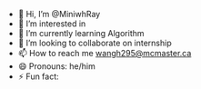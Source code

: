 - 👋 Hi, I’m @MiniwhRay
- 👀 I’m interested in 
- 🌱 I’m currently learning Algorithm
- 💞️ I’m looking to collaborate on internship
- 📫 How to reach me wangh295@mcmaster.ca
- 😄 Pronouns: he/him
- ⚡ Fun fact: 

<!---
MiniwhRay/MiniwhRay is a ✨ special ✨ repository because its `README.md` (this file) appears on your GitHub profile.
You can click the Preview link to take a look at your changes.
--->

